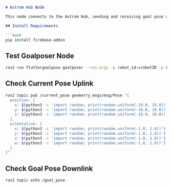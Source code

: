 ```markdown
# Astrom Hub Node

This node connects to the Astrom Hub, sending and receiving goal pose data. The Hive manager sends out goal poses to the robots, and users can also view/send poses.

## Install Requirements

```bash
pip install firebase-admin
```

## Test Goalposer Node

```bash
ros2 run fluttergoalpose goalposer --ros-args -p robot_id:=robotID -p key_path:=keyPath
```

## Check Current Pose Uplink

```bash
ros2 topic pub /current_pose geometry_msgs/msg/Pose "{
  position: {
    x: $(python3 -c 'import random; print(random.uniform(-10.0, 10.0))'),
    y: $(python3 -c 'import random; print(random.uniform(-10.0, 10.0))'),
    z: $(python3 -c 'import random; print(random.uniform(-10.0, 10.0))')
  },
  orientation: {
    x: $(python3 -c 'import random; print(random.uniform(-1.0, 1.0))'),
    y: $(python3 -c 'import random; print(random.uniform(-1.0, 1.0))'),
    z: $(python3 -c 'import random; print(random.uniform(-1.0, 1.0))'),
    w: $(python3 -c 'import random; print(random.uniform(-1.0, 1.0))')
  }
}"
```

## Check Goal Pose Downlink

```bash
ros2 topic echo /goal_pose
```
```
